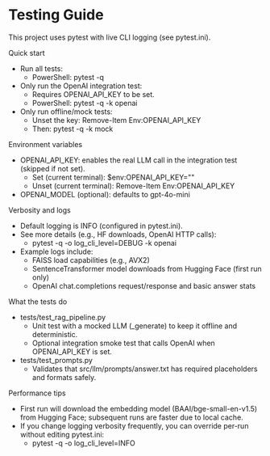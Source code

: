 # Testing Guide

This project uses pytest with live CLI logging (see pytest.ini).

Quick start
- Run all tests:
  - PowerShell: pytest -q
- Only run the OpenAI integration test:
  - Requires OPENAI_API_KEY to be set.
  - PowerShell: pytest -q -k openai
- Only run offline/mock tests:
  - Unset the key: Remove-Item Env:OPENAI_API_KEY
  - Then: pytest -q -k mock

Environment variables
- OPENAI_API_KEY: enables the real LLM call in the integration test (skipped if not set).
  - Set (current terminal): $env:OPENAI_API_KEY="<your-key>"
  - Unset (current terminal): Remove-Item Env:OPENAI_API_KEY
- OPENAI_MODEL (optional): defaults to gpt-4o-mini

Verbosity and logs
- Default logging is INFO (configured in pytest.ini).
- See more details (e.g., HF downloads, OpenAI HTTP calls):
  - pytest -q -o log_cli_level=DEBUG -k openai
- Example logs include:
  - FAISS load capabilities (e.g., AVX2)
  - SentenceTransformer model downloads from Hugging Face (first run only)
  - OpenAI chat.completions request/response and basic answer stats

What the tests do
- tests/test_rag_pipeline.py
  - Unit test with a mocked LLM (_generate) to keep it offline and deterministic.
  - Optional integration smoke test that calls OpenAI when OPENAI_API_KEY is set.
- tests/test_prompts.py
  - Validates that src/llm/prompts/answer.txt has required placeholders and formats safely.

Performance tips
- First run will download the embedding model (BAAI/bge-small-en-v1.5) from Hugging Face; subsequent runs are faster due to local cache.
- If you change logging verbosity frequently, you can override per-run without editing pytest.ini:
  - pytest -q -o log_cli_level=INFO
